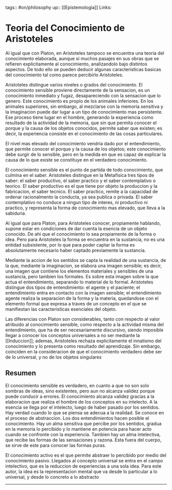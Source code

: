 tags:: #on/philosophy 
up:: [[Epistemologia]]
Links: 
# Teoria del Conocimiento de Aristoteles
Al igual que con Platon, en Aristoteles tampoco se encuentra una teoria del conocimiento elaborada, aunque si muchos pasajes en sus obras que se refieren explicitamente al conocimiento, analizandolo bajo distintos aspectos. De todo ello se pueden deducir algunas caracteristicas basicas del conocimiento tal como parece percibirlo Aristoteles.

Aristoteles distingue varios niveles o grados del conocimiento. El conocimiento sensible proviene directamente de la sensacion, es un conocimiento inmediato y fugaz, desapareciendo con la sensacion que lo genero. Este conocimiento es propio de los animales inferiores. En los animales superiores, sin embargo, al mezclarse con la memoria sensitiva y la imaginacion puede dar lugar a un tipo de conocimiento mas persistente. Ese proceso tiene lugar en el hombre, generando la experiencia como resultado de la actividad de la memoria, que sin que permita conocer el porque y la causa de los objetos conocidos, permite saber que existen; es decir, la experiencia consiste en el conocimiento de las cosas particulares.

El nivel mas elevado del conocimiento vendria dado por el entendimiento, que permite conocer el porque y la causa de los objetos; este conocimiento debe surgir de lo sensible, pero en la medida en que es capaz de explicar la causa de lo que existe se constituye en el verdadero conocimiento.

El conocimiento sensible es el punto de partida de todo conocimiento, que culmina en el saber. Aristoteles distingue en la Metafisica tres tipos de saber: el saber productivo, el saber practico y el saber contemplativo o teorico. El saber productivo es el que tiene por objeto la produccion y la fabricacion, el saber tecnico. El saber practico, remite a la capacidad de ordenar racionalmento la conducta, ya sea publica o privada. El saber contemplativo no conduce a ningun tipo de interes, ni productivo ni practico, y representa la forma de conocimiento mas elevado, que lleva a la sabiduria.

Al igual que para Platon, para Aristoteles conocer, propiamente hablando, supone estar en condiciones de dar cuenta la esencia de un objeto conocido. De ahi que el conocimiento lo sea propiamente de la forma o idea. Pero para Aristoteles la forma se encuentra en la sustancia, no es una entidad subsistente, por lo que para poder captar la forma es absolutamente necesario haber captado previamente la sustancia.

Mediante la accion de los sentidos se capta la realidad de una sustancia, de la que, mediante la imaginacion, se elabora una imagen sensible; es decir, una imagen que contiene los elementos materiales y sensibles de una sustancia, pero tambien los formales. Es sobre esta imagen sobre la que actua el entendimiento, separando lo material de lo formal. Aristoteles distingue dos tipos de entendimiento: el agente y el paciente; el entendimiento entra en contacto con la imagen sensible; el entendimiento agente realiza la separacion de la forma y la materia, quedandose con el elemento formal que expresa a traves de un concepto en el que se manifiestan las caracteristicas esenciales del objeto.

Las diferencias con Platon son considerables, tanto con respecto al valor atribuido al conocimiento sensible, como respecto a la actividad misma del entendimiento, que ha de ser necesariamente discursivo, siendo imposible llegar a conocer los conceptos universales a no ser mediante la [[Induccion]]; ademas, Aristoteles rechaza explicitamente el innatismo del conocimiento y lo presenta como resultado del aprendizaje. Sin embargo, coinciden en la consideracion de que el conocimiento verdadero debe ser de lo universal, y no de los objetos singulares

## Resumen
El conocimiento sensible es verdadero, en cuanto a que no son solo sombras de ideas, sino existentes, pero aun no alcanza validez porque puede conducir a errores. El conocimiento alcanza validez gracias a la elaboracion que realiza el hombre de los conceptos en su intelecto. A la esencia se llega por el intelecto, luego de haber pasado por los sentidos. Hay verdad cuando lo que se piensa se adecua a la realidad. Se conoce en el proceso de abstraccion. Los dos entendimientos hacen posible el conocimiento. Hay un alma sensitiva que percibe por los sentidos, gradua en la memoria lo percibido y lo mantiene en potencia para hacer acto cuando se confronte con la experiencia. Tambien hay un alma intelectiva, que recibe las formas de las sensaciones y razona. Esta fuera del cuerpo, se sirve de este para conocer las formas puras.

El conocimiento activo es el que permite abstraer lo percibido por medio del conocimiento pasivo. Llegados al concepto universal se entra en el campo intelectivo, que es la reduccion de experiencias a una sola idea. Para este autor, la idea es la representacion mental que va desde lo particular a lo universal, y desde lo concreto a lo abstracto
___
